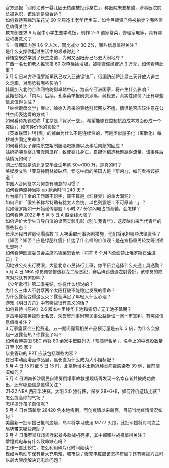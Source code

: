 官方通报「网传江苏一婴儿因无核酸被拒诊身亡」，称医院未要核酸，涉事医院院长被免职，该处罚是否合适？  
如何看待赛麟汽车花光 60 亿只造出老年代步车，如今巨额资产将被拍卖？哪些信息值得关注？  
教育部要求 9 月起中小学生要学煮饭，制作 2~3 道家常菜，修理家电等，具有哪些积极意义？  
五一假期国内游 1.6 亿人次，同比减少 30.2%，哪些信息值得关注？  
是什么支撑你挺过生活中的艰难时刻？  
孙悟空既然学到了长生之道，为何又因阳寿已尽去大闹地府？  
广西一名七旬老人每天搭 60 次电梯捡垃圾，被物管催缴费近 3 万元，如何看待此事？  
5 月 5 日乌方称俄罗斯军队已攻入亚速钢铁厂，俄国防部将连续三天开放人道主义走廊，对局势有哪些影响？  
韩国加入北约合作网络防御卓越中心，为首个亚洲国家，将产生什么影响？  
蓝翔创始人「内斗」后续，孔素英举报前夫涉黑、藏枪支，真实性如何？还有哪些信息值得关注？  
「妙控键盘文学」爆火，徐徐入月来的表达引起网友不适，情侣是否应该注意在公共空间表达爱的方式？  
如何看待胡锡进称「北京是『背水一战』，希望能够在控制抗疫成本方面形成一个突破」，如何评价他的言论？  
《英雄联盟》「引燃」的掉血为什么不是连续性的，而是类似量子化（离散化）每秒减少固定生命值？  
如何看待女子穿南航空姐制服酒吧蹦迪以及事后南航的回应？  
姑奶奶喂食婴儿带壳南瓜籽，致使婴儿身亡，自媒体编造标题赢得流量，该事件后续情况如何？  
网上动辄就是清北复交毕业生年薪 50∽100 万，是真的吗？  
美媒发文称「亚马孙雨林被破坏，爱吃牛肉的美国人是『帮凶』」，如何看待该报道？  
中国人合同签字为何总有随意的习惯？  
如何看待原神当期 up 剩余时间 240 天？  
作为豪门千金的王熙凤不识字，算不算是《红楼梦》的重大漏洞?  
如何评价「俄外长称希特勒有犹太人血统，以色列震怒：不可原谅！」？  
假如俄罗斯如一开始谣传那般 1 小时 22 分钟闪电占领基辅，会怎样？  
如何看待 2022 年 5 月 5 日 A 股全线大涨？  
如何评价大学生自导自演的桌面实验电影《别叫我青年》，这反映出来当代青年的哪些状态？  
长沙居民自建房倒塌事故 11 人被采取刑事强制措施，他们将承担哪些法律责任？  
《知否？知否？应是绿肥红瘦》传达了什么样的价值观？是在宣扬重男轻女等封建思想吗？  
如何看待欧盟委员会主席冯德莱恩表示「将在 6 个月内全面禁止俄罗斯石油进口」？  
因地铁公交出行受限，大量北京市民骑行上班，你平日会选择什么交通工具通勤？  
5 月 4 日 NBA 球员佩顿惨遭狄龙二级恶犯，赛后确诊遭遇左肘骨折，该球员的缺席对球队有何影响？  
《少年歌行》第二季完结，你有什么想说的？  
为什么三体人不射落两个太阳打破不能稳定发展的宿命？  
为什么露营变得这么火？露营满足了年轻人什么心理？  
游戏《明日方舟》中有哪些很有意义的话？  
如何看待《原神》2.6 版本神里绫华卡池和雾切 / 无工池子延期？  
罗昌平侵害英雄烈士名誉、荣誉暨刑事附带民事公益诉讼一案一审宣判，有哪些信息值得关注？  
3 万家露营企业抢赛道，五一期间露营相关产品预订量是去年 3 倍，为什么会掀起一波露营热？你露营了吗？  
如何看待美国 SEC 再将 80 余家中概股列入「预摘牌名单」，名单上的中概股数量升至 105 家？  
毕业答辩的 PPT 应该包括哪些内容？  
在日本动画漫画作品里，黑长直为什么成为大小姐标配？  
5 月 4 日 15 时至 5 日 15 时，北京新增本土新冠肺炎病毒感染者 39 例，目前情况如何？  
5 月 4 日湖南长沙居民自建房倒塌事故救援现场再发现一名幸存者并被成功救出，还有哪些信息值得关注？  
21-22 NBA 西部半决赛，太阳 2:0 独行侠，保罗 28+6+8，如何评价这场比赛？  
怎么提高你的气场？  
怎样提升孩子自信呢？  
5 月 4 日台湾新增 28420 例本地病例，再创疫情以来新高，目前当地疫情情况如何？  
美最新一批军援已抵乌边境，乌军将学习使用 M777 火炮，此批军援将对乌克兰局势带来哪些帮助？  
5 月 4 日俄罗斯红场阅兵彩排多款战机亮相，其中都哪些战机值得关注？  
增程式电车有什么致命缺点吗？  
工作一直比较忙，怎么利用碎片化时间阅读？  
现如今电动车保有量大充电难，城市快 / 慢充电桩应该怎样布局？还有哪些方式可以最大限度解决充电难问题？  
